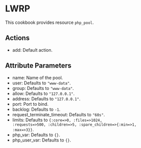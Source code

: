 # LWRP

This cookbook provides resource `php_pool`.

## Actions

- add:  Default action.

## Attribute Parameters

- name:  Name of the pool.
- user:  Defaults to <code>"www-data"</code>.
- group:  Defaults to <code>"www-data"</code>.
- allow:  Defaults to <code>"127.0.0.1"</code>.
- address:  Defaults to <code>"127.0.0.1"</code>.
- port:  Port to bind.
- backlog:  Defaults to <code>-1</code>.
- request_terminate_timeout:  Defaults to <code>"60s"</code>.
- limits:  Defaults to <code>{:core=>0, :files=>1024, :requests=>500, :children=>5, :spare_children=>{:min=>1, :max=>3}}</code>.
- php_var:  Defaults to <code>{}</code>.
- php_user_var:  Defaults to <code>{}</code>.
